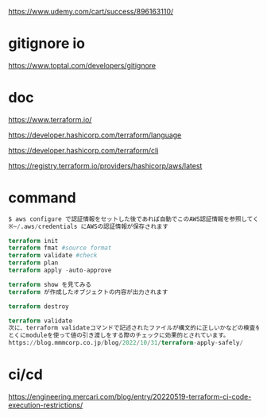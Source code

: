 https://www.udemy.com/cart/success/896163110/

# gitignore io
https://www.toptal.com/developers/gitignore


# doc
https://www.terraform.io/

https://developer.hashicorp.com/terraform/language

https://developer.hashicorp.com/terraform/cli

https://registry.terraform.io/providers/hashicorp/aws/latest

# command
```terraform
$ aws configure で認証情報をセットした後であれば自動でこのAWS認証情報を参照してくれます
※~/.aws/credentials にAWSの認証情報が保存されます

terraform init
terraform fmat #source format
terraform validate #check
terraform plan
terraform apply -auto-approve

terraform show を見てみる
terraform が作成したオブジェクトの内容が出力されます

terraform destroy

terraform validate
次に、terraform validateコマンドで記述されたファイルが構文的に正しいかなどの検査を行います。
とくにmoduleを使って値の引き渡しをする際のチェックに効果的とされています。
https://blog.mmmcorp.co.jp/blog/2022/10/31/terraform-apply-safely/
```
# ci/cd
https://engineering.mercari.com/blog/entry/20220519-terraform-ci-code-execution-restrictions/
